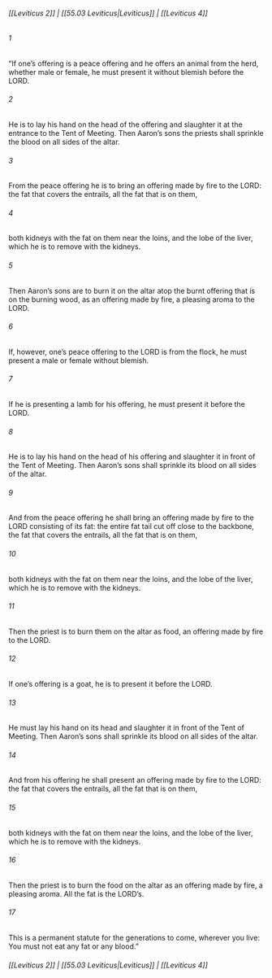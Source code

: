 
###### [[Leviticus 2]] | [[55.03 Leviticus|Leviticus]] | [[Leviticus 4]]

###### 1
“If one’s offering is a peace offering and he offers an animal from the herd, whether male or female, he must present it without blemish before the LORD.
###### 2
He is to lay his hand on the head of the offering and slaughter it at the entrance to the Tent of Meeting. Then Aaron’s sons the priests shall sprinkle the blood on all sides of the altar.
###### 3
From the peace offering he is to bring an offering made by fire to the LORD: the fat that covers the entrails, all the fat that is on them,
###### 4
both kidneys with the fat on them near the loins, and the lobe of the liver, which he is to remove with the kidneys.
###### 5
Then Aaron’s sons are to burn it on the altar atop the burnt offering that is on the burning wood, as an offering made by fire, a pleasing aroma to the LORD.
###### 6
If, however, one’s peace offering to the LORD is from the flock, he must present a male or female without blemish.
###### 7
If he is presenting a lamb for his offering, he must present it before the LORD.
###### 8
He is to lay his hand on the head of his offering and slaughter it in front of the Tent of Meeting. Then Aaron’s sons shall sprinkle its blood on all sides of the altar.
###### 9
And from the peace offering he shall bring an offering made by fire to the LORD consisting of its fat: the entire fat tail cut off close to the backbone, the fat that covers the entrails, all the fat that is on them,
###### 10
both kidneys with the fat on them near the loins, and the lobe of the liver, which he is to remove with the kidneys.
###### 11
Then the priest is to burn them on the altar as food, an offering made by fire to the LORD.
###### 12
If one’s offering is a goat, he is to present it before the LORD.
###### 13
He must lay his hand on its head and slaughter it in front of the Tent of Meeting. Then Aaron’s sons shall sprinkle its blood on all sides of the altar.
###### 14
And from his offering he shall present an offering made by fire to the LORD: the fat that covers the entrails, all the fat that is on them,
###### 15
both kidneys with the fat on them near the loins, and the lobe of the liver, which he is to remove with the kidneys.
###### 16
Then the priest is to burn the food on the altar as an offering made by fire, a pleasing aroma. All the fat is the LORD’s.
###### 17
This is a permanent statute for the generations to come, wherever you live: You must not eat any fat or any blood.”

###### [[Leviticus 2]] | [[55.03 Leviticus|Leviticus]] | [[Leviticus 4]]
